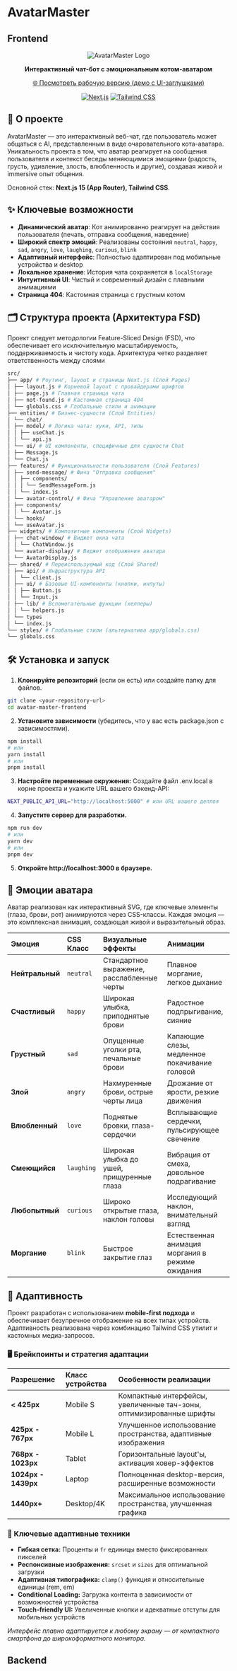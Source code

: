 # AvatarMaster 

## Frontend

<div align="center">

![AvatarMaster Logo](./cool_cat.jpg)

**Интерактивный чат-бот с эмоциональным котом-аватаром**

[🌐 Посмотреть рабочую версию (демо с UI-заглушками)](https://avatar-master-iwgmw58z8-xovanskis-projects.vercel.app/)

[![Next.js](https://img.shields.io/badge/Next.js-15.0.0-black?style=for-the-badge&logo=next.js)](https://nextjs.org/)
[![Tailwind CSS](https://img.shields.io/badge/Tailwind_CSS-3.4.0-06B6D4?style=for-the-badge&logo=tailwind-css)](https://tailwindcss.com/)

</div>

## 🚀 О проекте

AvatarMaster — это интерактивный веб-чат, где пользователь может общаться с AI, представленным в виде очаровательного кота-аватара. Уникальность проекта в том, что аватар реагирует на сообщения пользователя и контекст беседы меняющимися эмоциями (радость, грусть, удивление, злость, влюбленность и другие), создавая живой и immersive опыт общения.

Основной стек: **Next.js 15 (App Router), Tailwind CSS**.

## ✨ Ключевые возможности

- **Динамический аватар**: Кот анимированно реагирует на действия пользователя (печать, отправка сообщения, наведение)
- **Широкий спектр эмоций**: Реализованы состояния `neutral`, `happy`, `sad`, `angry`, `love`, `laughing`, `curious`, `blink`
- **Адаптивный интерфейс**: Полностью адаптирован под мобильные устройства и desktop
- **Локальное хранение**: История чата сохраняется в `localStorage`
- **Интуитивный UI**: Чистый и современный дизайн с плавными анимациями
- **Страница 404**: Кастомная страница с грустным котом

## 🗂 Структура проекта (Архитектура FSD)

Проект следует методологии Feature-Sliced Design (FSD), что обеспечивает его исключительную масштабируемость, поддерживаемость и чистоту кода. Архитектура четко разделяет ответственность между слоями

```bash
src/
├── app/ # Роутинг, layout и страницы Next.js (Слой Pages)
│ ├── layout.js # Корневой layout с провайдерами шрифтов
│ ├── page.js # Главная страница чата
│ ├── not-found.js # Кастомная страница 404
│ └── globals.css # Глобальные стили и анимации
├── entities/ # Бизнес-сущности (Слой Entities)
│ └── chat/
│ ├── model/ # Логика чата: хуки, API, типы
│ │ ├── useChat.js
│ │ └── api.js
│ └── ui/ # UI компоненты, специфичные для сущности Chat
│ ├── Message.js
│ └── Chat.js
├── features/ # Функциональности пользователя (Слой Features)
│ ├── send-message/ # Фича "Отправка сообщения"
│ │ ├── components/
│ │ │ └── SendMessageForm.js
│ │ └── index.js
│ └── avatar-control/ # Фича "Управление аватаром"
│ ├── components/
│ │ └── Avatar.js
│ └── hooks/
│ └── useAvatar.js
├── widgets/ # Композитные компоненты (Слой Widgets)
│ ├── chat-window/ # Виджет окна чата
│ │ └── ChatWindow.js
│ └── avatar-display/ # Виджет отображения аватара
│ └── AvatarDisplay.js
├── shared/ # Переиспользуемый код (Слой Shared)
│ ├── api/ # Инфраструктура API
│ │ └── client.js
│ ├── ui/ # Базовые UI-компоненты (кнопки, инпуты)
│ │ ├── Button.js
│ │ └── Input.js
│ ├── lib/ # Вспомогательные функции (хелперы)
│ │ └── helpers.js
│ └── types
│ └── index.js
└── styles/ # Глобальные стили (альтернатива app/globals.css)
└── globals.css
```

## 🛠 Установка и запуск

1. **Клонируйте репозиторий** (если он есть) или создайте папку для файлов.
```bash
git clone <your-repository-url>
cd avatar-master-frontend
```
2. **Установите зависимости** (убедитесь, что у вас есть package.json с зависимостями).
```bash
npm install
# или
yarn install
# или
pnpm install
```

3. **Настройте переменные окружения:**
Создайте файл .env.local в корне проекта и укажите URL вашего бэкенд-API:
```bash
NEXT_PUBLIC_API_URL="http://localhost:5000" # или URL вашего деплоя
```

4. **Запустите сервер для разработки.**
```bash
npm run dev
# или
yarn dev
# или
pnpm dev
```

5. **Откройте http://localhost:3000 в браузере.**

## 🎨 Эмоции аватара

Аватар реализован как интерактивный SVG, где ключевые элементы (глаза, брови, рот) анимируются через CSS-классы. Каждая эмоция — это комплексная анимация, создающая живой и выразительный образ.

| Эмоция | CSS Класс | Визуальные эффекты | Анимации |
| :--- | :--- | :--- | :--- |
| **Нейтральный** | `neutral` | Стандартное выражение, расслабленные черты | Плавное моргание, легкое дыхание |
| **Счастливый** | `happy` | Широкая улыбка, приподнятые брови | Радостное подпрыгивание, сияние |
| **Грустный** | `sad` | Опущенные уголки рта, печальные брови | Капающие слезы, медленное покачивание головой |
| **Злой** | `angry` | Нахмуренные брови, острые черты лица | Дрожание от ярости, резкие движения |
| **Влюбленный** | `love` | Поднятые бровки, глаза-сердечки | Всплывающие сердечки, пульсирующее свечение |
| **Смеющийся** | `laughing` | Широкая улыбка до ушей, прищуренные глаза | Вибрация от смеха, довольное подрагивание |
| **Любопытный** | `curious` | Широко открытые глаза, наклон головы | Исследующий наклон, внимательный взгляд |
| **Моргание** | `blink` | Быстрое закрытие глаз | Естественная анимация моргания в режиме ожидания |

## 📱 Адаптивность

Проект разработан с использованием **mobile-first подхода** и обеспечивает безупречное отображение на всех типах устройств. Адаптивность реализована через комбинацию Tailwind CSS утилит и кастомных медиа-запросов.

### 🖥️ Брейкпоинты и стратегия адаптации

| Разрешение | Класс устройства | Особенности реализации |
| :--- | :--- | :--- |
| **< 425px** | Mobile S | Компактные интерфейсы, увеличенные тач-зоны, оптимизированные шрифты |
| **425px - 767px** | Mobile L | Улучшенное использование пространства, адаптивные изображения |
| **768px - 1023px** | Tablet | Горизонтальные layout'ы, активация ховер-эффектов |
| **1024px - 1439px** | Laptop | Полноценная desktop-версия, расширенные возможности |
| **1440px+** | Desktop/4K | Максимальное использование пространства, улучшенная графика |

### 🔧 Ключевые адаптивные техники

- **Гибкая сетка:** Проценты и `fr` единицы вместо фиксированных пикселей
- **Респонсивные изображения:** `srcset` и `sizes` для оптимальной загрузки
- **Адаптивная типографика:** `clamp()` функция и относительные единицы (rem, em)
- **Conditional Loading:** Загрузка контента в зависимости от возможностей устройства
- **Touch-friendly UI:** Увеличенные кнопки и адекватные отступы для мобильных устройств

*Интерфейс плавно адаптируется к любому экрану — от компактного смартфона до широкоформатного монитора.*

## Backend